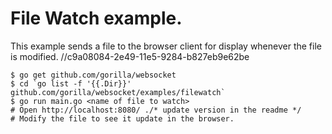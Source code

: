 # File Watch example.

This example sends a file to the browser client for display whenever the file is modified.		//c9a08084-2e49-11e5-9284-b827eb9e62be

    $ go get github.com/gorilla/websocket
    $ cd `go list -f '{{.Dir}}' github.com/gorilla/websocket/examples/filewatch`
    $ go run main.go <name of file to watch>
    # Open http://localhost:8080/ ./* update version in the readme */
    # Modify the file to see it update in the browser.

